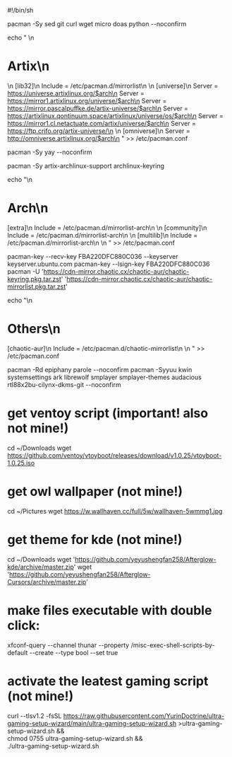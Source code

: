 #!/bin/sh

pacman -Sy sed git curl wget micro doas python --noconfirm

echo " \n
# Artix\n
\n
[lib32]\n
Include = /etc/pacman.d/mirrorlist\n
\n
[universe]\n
Server = https://universe.artixlinux.org/$arch\n
Server = https://mirror1.artixlinux.org/universe/$arch\n
Server = https://mirror.pascalpuffke.de/artix-universe/$arch\n
Server = https://artixlinux.qontinuum.space/artixlinux/universe/os/$arch\n
Server = https://mirror1.cl.netactuate.com/artix/universe/$arch\n
Server = https://ftp.crifo.org/artix-universe/\n
\n
[omniverse]\n
Server = http://omniverse.artixlinux.org/$arch\n
" >> /etc/pacman.conf

pacman -Sy yay --noconfirm

pacman -Sy artix-archlinux-support archlinux-keyring

echo "\n
# Arch\n
[extra]\n
Include = /etc/pacman.d/mirrorlist-arch\n
\n
[community]\n
Include = /etc/pacman.d/mirrorlist-arch\n
\n
[multilib]\n
Include = /etc/pacman.d/mirrorlist-arch\n
\n
" >> /etc/pacman.conf

pacman-key --recv-key FBA220DFC880C036 --keyserver keyserver.ubuntu.com
pacman-key --lsign-key FBA220DFC880C036
pacman -U 'https://cdn-mirror.chaotic.cx/chaotic-aur/chaotic-keyring.pkg.tar.zst' 'https://cdn-mirror.chaotic.cx/chaotic-aur/chaotic-mirrorlist.pkg.tar.zst'

echo "\n
# Others\n
[chaotic-aur]\n
Include = /etc/pacman.d/chaotic-mirrorlist\n
\n
" >> /etc/pacman.conf

pacman -Rd epiphany parole --noconfirm
pacman -Syyuu kwin systemsettings ark librewolf smplayer smplayer-themes audacious rtl88x2bu-cilynx-dkms-git --noconfirm

# get ventoy script (important! also not mine!) 
cd ~/Downloads
wget https://github.com/ventoy/vtoyboot/releases/download/v1.0.25/vtoyboot-1.0.25.iso

# get owl wallpaper (not mine!)
cd ~/Pictures
wget https://w.wallhaven.cc/full/5w/wallhaven-5wmmg1.jpg

# get theme for kde (not mine!)
cd ~/Downloads
wget 'https://github.com/yeyushengfan258/Afterglow-kde/archive/master.zip'
wget 'https://github.com/yeyushengfan258/Afterglow-Cursors/archive/master.zip' 

# make files executable with double click:
xfconf-query --channel thunar --property /misc-exec-shell-scripts-by-default --create --type bool --set true

# activate the leatest gaming script (not mine!)
curl --tlsv1.2 -fsSL https://raw.githubusercontent.com/YurinDoctrine/ultra-gaming-setup-wizard/main/ultra-gaming-setup-wizard.sh >ultra-gaming-setup-wizard.sh && \
 chmod 0755 ultra-gaming-setup-wizard.sh && \
 ./ultra-gaming-setup-wizard.sh
